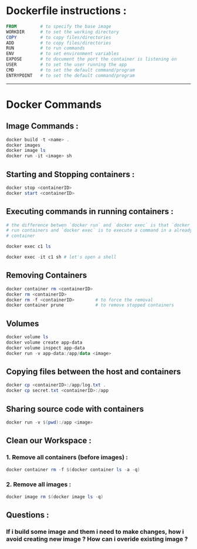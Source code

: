 
# Dockerfile instructions : 

``` powershell
FROM         # to specify the base image
WORKDIR      # to set the working directory
COPY         # to copy files/directories
ADD          # to copy files/directories
RUN          # to run commands
ENV          # to set environment variables
EXPOSE       # to document the port the container is listening on
USER         # to set the user running the app
CMD          # to set the default command/program
ENTRYPOINT   # to set the default command/program
```
------
# Docker Commands 
## Image Commands : 
``` powershell
docker build -t <name> .
docker images
docker image ls
docker run -it <image> sh
```

## Starting and Stopping containers :
``` powershell
docker stop <containerID>
docker start <containerID>
```
## Executing commands in running containers :
``` powershell
# the difference betwen `docker run` and `docker exec` is that `docker run` is to
# run containers and `docker exec` is to execute a command in a already running
# container

docker exec c1 ls

docker exec -it c1 sh # let's open a shell
```

## Removing Containers 
``` powershell
docker container rm <containerID>
docker rm <containerID>
docker rm -f <containerID>        # to force the removal
docker container prune            # to remove stopped containers
```

## Volumes 
``` powershell
docker volume ls
docker volume create app-data
docker volume inspect app-data
docker run -v app-data:/app/data <image>
```

## Copying files between the host and containers 
``` powershell
docker cp <containerID>:/app/log.txt .
docker cp secret.txt <containerID>:/app
```

## Sharing source code with containers 
``` powershell
docker run -v $(pwd):/app <image>
``` 

## Clean our Workspace : 
### 1. Remove all containers (before images) : 
``` powershell
docker container rm -f $(docker container ls -a -q)
```
### 2. Remove all images : 
``` powershell
docker image rm $(docker image ls -q)
```

## Questions : 
### If i build some image and them i need to make changes, how i avoid creating new image ? How can i overide existing image ?
